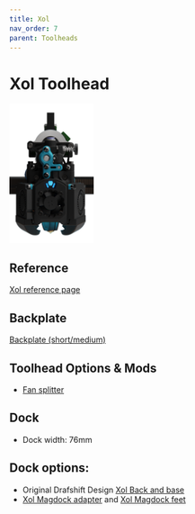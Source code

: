```yaml
---
title: Xol
nav_order: 7
parent: Toolheads
---
```

<!-- Use the page layout at TOC.md:  https://github.com/sdylewski/StealthChanger/blob/main/docs/TOC.md -->
# Xol Toolhead

<img src="../media/Toolheads/Xol.png" width="150">

## Reference
[Xol reference page](https://github.com/Armchair-Heavy-Industries/Xol-Toolhead)

## Backplate

[Backplate (short/medium)](https://github.com/DraftShift/StealthChanger/tree/main/STLs/Backplates)

## Toolhead Options & Mods
* [Fan splitter](https://github.com/DraftShift/StealthChanger/tree/main/UserMods/dudewithan02/A4T-Xol-Fan-Splitter-PCB)

## Dock
* Dock width: 76mm

## Dock options:

* Original Drafshift Design [Xol Back and base](https://github.com/DraftShift/ModularDock/tree/main/STLs/XOL)
* [Xol Magdock adapter](https://github.com/DraftShift/ModularDock/tree/main/UserMods/MikeYankeeOscarBeta/Xol_magdock_adapter) and [Xol Magdock feet](https://github.com/DraftShift/ModularDock/tree/main/UserMods/MikeYankeeOscarBeta/Xol_magdock_feet)
  
